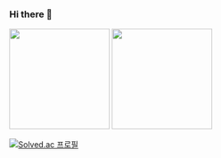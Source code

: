 ### Hi there 👋
<p>
  <img height="180em" src="https://github-readme-stats.vercel.app/api?username=LonelyNight11&show_icons=true&include_all_commits=true&bg_color=30,e96443,904e95&title_color=fff&text_color=fff">
  <img height="180em" src="https://github-readme-stats.vercel.app/api/top-langs/?username=LonelyNight11&layout=compact&bg_color=30,e96443,904e95&title_color=fff&text_color=fff">
</p>

[![Solved.ac 프로필](http://mazassumnida.wtf/api/v2/generate_badge?boj=assameasyou11)](https://solved.ac/assameasyou11)
